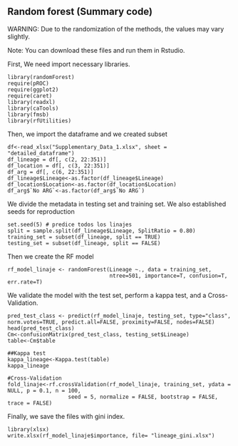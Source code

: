 ## Random forest (Summary code)


WARNING: Due to the randomization of the methods, the values may vary slightly.

Note: You can download these files and run them in Rstudio.

First, We need import necessary libraries.

```
library(randomForest)
require(pROC)
require(ggplot2)
require(caret)
library(readxl)
library(caTools)
library(fmsb)
library(rfUtilities)
```

Then, we import the dataframe and we created subset

```
df<-read_xlsx("Supplementary_Data_1.xlsx", sheet = "detailed_dataframe")
df_lineage = df[, c(2, 22:351)]
df_location = df[, c(3, 22:351)]
df_arg = df[, c(6, 22:351)]
df_lineage$Lineage<-as.factor(df_lineage$Lineage)
df_location$Location<-as.factor(df_location$Location)
df_arg$`No ARG`<-as.factor(df_arg$`No ARG`)
```

We divide the metadata in testing set and training set. We also established seeds for reproduction

```
set.seed(5) # predice todos los linajes
split = sample.split(df_lineage$Lineage, SplitRatio = 0.80)
training_set = subset(df_lineage, split == TRUE)
testing_set = subset(df_lineage, split == FALSE)

```

Then we create the RF model

```
rf_model_linaje <- randomForest(Lineage ~., data = training_set,
                                ntree=501, importance=T, confusion=T, err.rate=T)
```

We validate the model with the test set, perform a kappa test, and a Cross-Validation.
                                
```
pred_test_class <- predict(rf_model_linaje, testing_set, type="class", norm.votes=TRUE, predict.all=FALSE, proximity=FALSE, nodes=FALSE)
head(pred_test_class)
Cm<-confusionMatrix(pred_test_class, testing_set$Lineage)
table<-Cm$table

##Kappa test
kappa_lineage<-Kappa.test(table)
kappa_lineage

#Cross-Validation
fold_linaje<-rf.crossValidation(rf_model_linaje, training_set, ydata = NULL, p = 0.1, n = 100,
                   seed = 5, normalize = FALSE, bootstrap = FALSE, trace = FALSE)

```
Finally, we save the files with gini index.
```
library(xlsx)
write.xlsx(rf_model_linaje$importance, file= "lineage_gini.xlsx")
```


